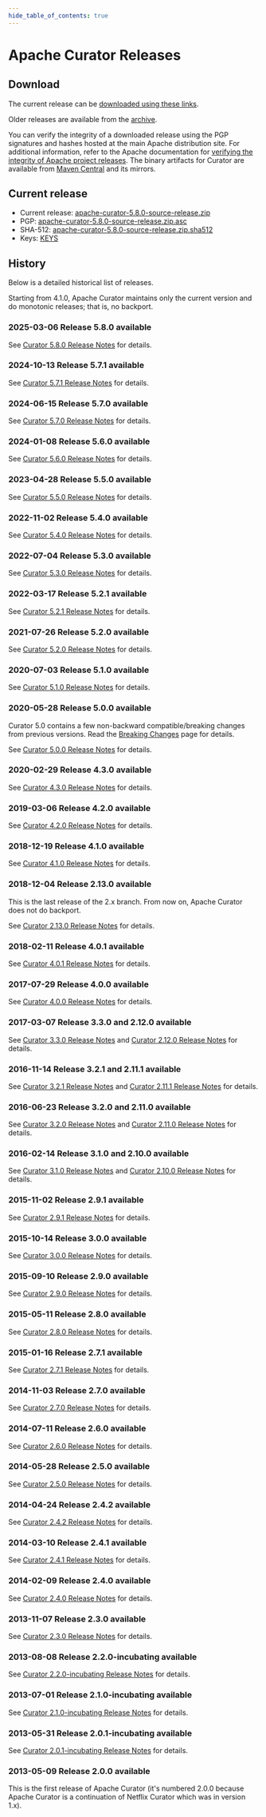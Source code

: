 ```yaml
---
hide_table_of_contents: true
---
```


# Apache Curator Releases

## Download

The current release can be [downloaded using these links](#current-release).

Older releases are available from the [archive](https://archive.apache.org/dist/curator/).

You can verify the integrity of a downloaded release using the PGP signatures and hashes hosted at the main Apache distribution site. For additional information, refer to the Apache documentation for [verifying the integrity of Apache project releases](https://www.apache.org/info/verification.html). The binary artifacts for Curator are available from [Maven Central](https://central.sonatype.com/search?q=org.apache.curator) and its mirrors.

## Current release

* Current release: [apache-curator-5.8.0-source-release.zip](https://downloads.apache.org/curator/5.8.0/apache-curator-5.8.0-source-release.zip)
* PGP: [apache-curator-5.8.0-source-release.zip.asc](https://downloads.apache.org/curator/5.8.0/apache-curator-5.8.0-source-release.zip.asc)
* SHA-512: [apache-curator-5.8.0-source-release.zip.sha512](https://downloads.apache.org/curator/5.8.0/apache-curator-5.8.0-source-release.zip.sha512)
* Keys: [KEYS](https://downloads.apache.org/curator/KEYS)

## History

Below is a detailed historical list of releases.

Starting from 4.1.0, Apache Curator maintains only the current version and do monotonic releases; that is, no backport.

### 2025-03-06 Release 5.8.0 available
See [Curator 5.8.0 Release Notes](https://github.com/apache/curator/releases/tag/apache-curator-5.8.0) for details.

### 2024-10-13 Release 5.7.1 available
See [Curator 5.7.1 Release Notes](https://issues.apache.org/jira/secure/ReleaseNote.jspa?projectId=12314425&version=12355135) for details.

### 2024-06-15 Release 5.7.0 available

See [Curator 5.7.0 Release Notes](https://issues.apache.org/jira/secure/ReleaseNote.jspa?projectId=12314425&version=12354115) for details.

### 2024-01-08 Release 5.6.0 available

See [Curator 5.6.0 Release Notes](https://issues.apache.org/jira/secure/ReleaseNote.jspa?projectId=12314425&version=12353185) for details.

### 2023-04-28 Release 5.5.0 available

See [Curator 5.5.0 Release Notes](https://issues.apache.org/jira/secure/ReleaseNote.jspa?projectId=12314425&version=12352495) for details.

### 2022-11-02 Release 5.4.0 available

See [Curator 5.4.0 Release Notes](https://issues.apache.org/jira/secure/ReleaseNote.jspa?projectId=12314425&version=12352051) for details.

### 2022-07-04 Release 5.3.0 available

See [Curator 5.3.0 Release Notes](https://issues.apache.org/jira/secure/ReleaseNote.jspa?projectId=12314425&version=12351883) for details.

### 2022-03-17 Release 5.2.1 available

See [Curator 5.2.1 Release Notes](https://issues.apache.org/jira/secure/ReleaseNote.jspa?projectId=12314425&version=12350448) for details.

### 2021-07-26 Release 5.2.0 available

See [Curator 5.2.0 Release Notes](https://issues.apache.org/jira/secure/ReleaseNote.jspa?version=12348543&projectId=12314425) for details.

### 2020-07-03 Release 5.1.0 available

See [Curator 5.1.0 Release Notes](https://issues.apache.org/jira/secure/ReleaseNote.jspa?projectId=12314425&version=12348338) for details.

### 2020-05-28 Release 5.0.0 available

Curator 5.0 contains a few non-backward compatible/breaking changes from previous versions. Read the [Breaking Changes](/docs/breaking-changes) page for details.

See [Curator 5.0.0 Release Notes](https://issues.apache.org/jira/secure/ReleaseNote.jspa?version=12347240&projectId=12314425) for details.

### 2020-02-29 Release 4.3.0 available

See [Curator 4.3.0 Release Notes](https://issues.apache.org/jira/secure/ReleaseNote.jspa?projectId=12314425&version=12345141) for details.

### 2019-03-06 Release 4.2.0 available

See [Curator 4.2.0 Release Notes](https://issues.apache.org/jira/secure/ReleaseNote.jspa?projectId=12314425&version=12344625) for details.

### 2018-12-19 Release 4.1.0 available

See [Curator 4.1.0 Release Notes](https://issues.apache.org/jira/secure/ReleaseNote.jspa?version=12342759&projectId=12314425) for details.

### 2018-12-04 Release 2.13.0 available

This is the last release of the 2.x branch. From now on, Apache Curator does not do backport.

See [Curator 2.13.0 Release Notes](https://issues.apache.org/jira/secure/ReleaseNote.jspa?projectId=12314425&version=12339848) for details.

### 2018-02-11 Release 4.0.1 available

See [Curator 4.0.1 Release Notes](https://issues.apache.org/jira/secure/ReleaseNote.jspa?projectId=12314425&version=12341261) for details.

### 2017-07-29 Release 4.0.0 available

See [Curator 4.0.0 Release Notes](https://issues.apache.org/jira/secure/ReleaseNote.jspa?projectId=12314425&version=12339847) for details.

### 2017-03-07 Release 3.3.0 and 2.12.0 available

See [Curator 3.3.0 Release Notes](https://issues.apache.org/jira/secure/ReleaseNote.jspa?projectId=12314425&version=12338713) and [Curator 2.12.0 Release Notes](https://issues.apache.org/jira/secure/ReleaseNote.jspa?projectId=12314425&version=12338714) for details.

### 2016-11-14 Release 3.2.1 and 2.11.1 available

See [Curator 3.2.1 Release Notes](https://issues.apache.org/jira/secure/ReleaseNote.jspa?projectId=12314425&version=12336949) and [Curator 2.11.1 Release Notes](https://issues.apache.org/jira/secure/ReleaseNote.jspa?projectId=12314425&version=12336950) for details.

### 2016-06-23 Release 3.2.0 and 2.11.0 available

See [Curator 3.2.0 Release Notes](https://issues.apache.org/jira/secure/ReleaseNote.jspa?projectId=12314425&version=12335829) and [Curator 2.11.0 Release Notes](https://issues.apache.org/jira/secure/ReleaseNote.jspa?projectId=12314425&version=12335828) for details.

### 2016-02-14 Release 3.1.0 and 2.10.0 available

See [Curator 3.1.0 Release Notes](https://issues.apache.org/jira/secure/ReleaseNote.jspa?projectId=12314425&version=12333884) and [Curator 2.10.0 Release Notes](https://issues.apache.org/jira/secure/ReleaseNote.jspa?projectId=12314425&version=12333942) for details.

### 2015-11-02 Release 2.9.1 available

See [Curator 2.9.1 Release Notes](https://issues.apache.org/jira/secure/ReleaseNote.jspa?projectId=12314425&version=12333324) for details.

### 2015-10-14 Release 3.0.0 available

See [Curator 3.0.0 Release Notes](https://issues.apache.org/jira/secure/ReleaseNote.jspa?projectId=12314425&version=12326664) for details.

### 2015-09-10 Release 2.9.0 available

See [Curator 2.9.0 Release Notes](https://issues.apache.org/jira/secure/ReleaseNote.jspa?projectId=12314425&version=12332392) for details.

### 2015-05-11 Release 2.8.0 available

See [Curator 2.8.0 Release Notes](https://issues.apache.org/jira/secure/ReleaseNote.jspa?projectId=12314425&version=12329300) for details.

### 2015-01-16 Release 2.7.1 available

See [Curator 2.7.1 Release Notes](https://issues.apache.org/jira/secure/ReleaseNote.jspa?projectId=12314425&version=12328938) for details.

### 2014-11-03 Release 2.7.0 available

See [Curator 2.7.0 Release Notes](https://issues.apache.org/jira/secure/ReleaseNote.jspa?projectId=12314425&version=12327442) for details.

### 2014-07-11 Release 2.6.0 available

See [Curator 2.6.0 Release Notes](https://issues.apache.org/jira/secure/ReleaseNote.jspa?projectId=12314425&version=12327098) for details.

### 2014-05-28 Release 2.5.0 available

See [Curator 2.5.0 Release Notes](https://issues.apache.org/jira/secure/ReleaseNote.jspa?projectId=12314425&version=12326663) for details.

### 2014-04-24 Release 2.4.2 available

See [Curator 2.4.2 Release Notes](https://issues.apache.org/jira/secure/ReleaseNote.jspa?projectId=12314425&version=12326537) for details.

### 2014-03-10 Release 2.4.1 available

See [Curator 2.4.1 Release Notes](https://issues.apache.org/jira/secure/ReleaseNote.jspa?projectId=12314425&version=12326180) for details.

### 2014-02-09 Release 2.4.0 available

See [Curator 2.4.0 Release Notes](https://issues.apache.org/jira/secure/ReleaseNote.jspa?projectId=12314425&version=12325558) for details.

### 2013-11-07 Release 2.3.0 available

See [Curator 2.3.0 Release Notes](https://issues.apache.org/jira/secure/ReleaseNote.jspa?projectId=12314425&version=12324984) for details.

### 2013-08-08 Release 2.2.0-incubating available

See [Curator 2.2.0-incubating Release Notes](https://issues.apache.org/jira/secure/ReleaseNote.jspa?projectId=12314425&version=12324635) for details.

### 2013-07-01 Release 2.1.0-incubating available

See [Curator 2.1.0-incubating Release Notes](https://issues.apache.org/jira/secure/ReleaseNote.jspa?projectId=12314425&version=12324401) for details.

### 2013-05-31 Release 2.0.1-incubating available

See [Curator 2.0.1-incubating Release Notes](https://issues.apache.org/jira/secure/ReleaseNote.jspa?projectId=12314425&version=12324348) for details.

### 2013-05-09 Release 2.0.0 available

This is the first release of Apache Curator (it's numbered 2.0.0 because Apache Curator is a continuation of Netflix Curator which was in version 1.x).
